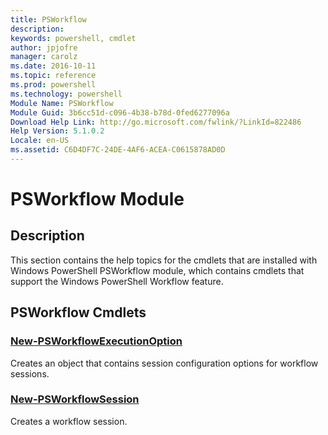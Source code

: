 ```yaml
---
title: PSWorkflow
description: 
keywords: powershell, cmdlet
author: jpjofre
manager: carolz
ms.date: 2016-10-11
ms.topic: reference
ms.prod: powershell
ms.technology: powershell
Module Name: PSWorkflow
Module Guid: 3b6cc51d-c096-4b38-b78d-0fed6277096a
Download Help Link: http://go.microsoft.com/fwlink/?LinkId=822486
Help Version: 5.1.0.2
Locale: en-US
ms.assetid: C6D4DF7C-24DE-4AF6-ACEA-C0615878AD0D
---
```


# PSWorkflow Module
## Description
This section contains the help topics for the cmdlets that are installed with Windows PowerShell PSWorkflow module, which contains cmdlets that support the Windows PowerShell Workflow feature.

## PSWorkflow Cmdlets
### [New-PSWorkflowExecutionOption](.\New-PSWorkflowExecutionOption.md)
Creates an object that contains session configuration options for workflow sessions.


### [New-PSWorkflowSession](.\New-PSWorkflowSession.md)
Creates a workflow session.







